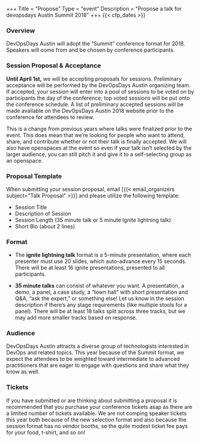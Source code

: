 +++
Title = "Propose"
Type = "event"
Description = "Propose a talk for devopsdays Austin Summit 2018"
+++
  {{< cfp_dates >}}

### Overview

DevOpsDays Austin will adopt the “Summit” conference format for 2018. Speakers will come from and be chosen by conference participants.

### Session Proposal & Acceptance

**Until April 1st,** we will be accepting proposals for sessions. Preliminary acceptance will be performed by the DevOpsDays Austin organizing team. If accepted, your session will enter into a pool of sessions to be voted on by participants the day of the conference; top voted sessions will be put onto the conference schedule. A list of preliminary accepted sessions will be made available on the DevOpsDays Austin 2018 website prior to the conference for attendees to review.

This is a change from previous years where talks were finalized prior to the event.  This does mean that we’re looking for people who want to attend, share, and contribute whether or not their talk is finally accepted.  We will also have openspaces at the event so even if your talk isn’t selected by the larger audience, you can still pitch it and give it to a self-selecting group as an openspace.

### Proposal Template

When submitting your session proposal, email [{{< email_organizers subject="Talk Proposal" >}}] and please utilize the following template:

* Session Title
* Description of Session
* Session Length (35 minute talk or 5 minute Ignite lightning talk)
* Short Bio (about 2 lines)

### Format

* The **ignite lightning talk** format is a 5-minute presentation, where each presenter must use 20 slides, which auto-advance every 15 seconds. There will be at least 16 ignite presentations, presented to all participants.

* **35 minute talks** can consist of whatever you want. A presentation, a demo, a panel, a case study, a “town hall” with short presentation and Q&A, “ask the expert,” or something else!  Let us know in the session description if there’s any stage requirements (like multiple stools for a panel).  There will be at least 18 talks split across three tracks, but we may add more smaller tracks based on response.

### Audience

DevOpsDays Austin attracts a diverse group of technologists interested in DevOps and related topics. This year because of the Summit format, we expect the attendees to be weighted toward intermediate to advanced practitioners that are eager to engage with questions and share what they know as well.

### Tickets

If you have submitted or are thinking about submitting a proposal it is recommended that you purchase your conference tickets asap as there are a limited number of tickets available. We are not comping speaker tickets this year both because of the new selection format and also because the session format has no vendor booths, so the quite modest ticket fee pays for your food, t-shirt, and so on!
